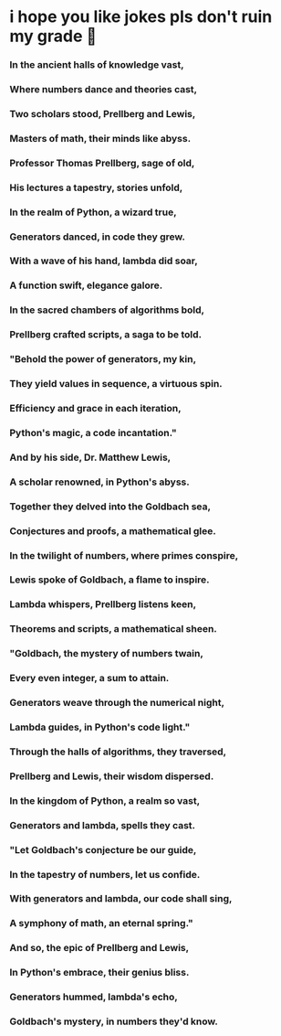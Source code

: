 # i hope you like jokes pls don't ruin my grade 🙏

### In the ancient halls of knowledge vast,
### Where numbers dance and theories cast,
### Two scholars stood, Prellberg and Lewis,
### Masters of math, their minds like abyss.

### Professor Thomas Prellberg, sage of old,
### His lectures a tapestry, stories unfold,
### In the realm of Python, a wizard true,
### Generators danced, in code they grew.

### With a wave of his hand, lambda did soar,
### A function swift, elegance galore.
### In the sacred chambers of algorithms bold,
### Prellberg crafted scripts, a saga to be told.

### "Behold the power of generators, my kin,
### They yield values in sequence, a virtuous spin.
### Efficiency and grace in each iteration,
### Python's magic, a code incantation."

### And by his side, Dr. Matthew Lewis,
### A scholar renowned, in Python's abyss.
### Together they delved into the Goldbach sea,
### Conjectures and proofs, a mathematical glee.

### In the twilight of numbers, where primes conspire,
### Lewis spoke of Goldbach, a flame to inspire.
### Lambda whispers, Prellberg listens keen,
### Theorems and scripts, a mathematical sheen.

### "Goldbach, the mystery of numbers twain,
### Every even integer, a sum to attain.
### Generators weave through the numerical night,
### Lambda guides, in Python's code light."

### Through the halls of algorithms, they traversed,
### Prellberg and Lewis, their wisdom dispersed.
### In the kingdom of Python, a realm so vast,
### Generators and lambda, spells they cast.

### "Let Goldbach's conjecture be our guide,
### In the tapestry of numbers, let us confide.
### With generators and lambda, our code shall sing,
### A symphony of math, an eternal spring."

### And so, the epic of Prellberg and Lewis,
### In Python's embrace, their genius bliss.
### Generators hummed, lambda's echo,
### Goldbach's mystery, in numbers they'd know.
<!--
**diehardcamel/diehardcamel** is a ✨ _special_ ✨ repository because its `README.md` (this file) appears on your GitHub profile.

Here are some ideas to get you started:

- 🔭 I’m currently working on ...
- 🌱 I’m currently learning ...
- 👯 I’m looking to collaborate on ...
- 🤔 I’m looking for help with ...
- 💬 Ask me about ...
- 📫 How to reach me: ...
- 😄 Pronouns: ...
- ⚡ Fun fact: ...
-->
